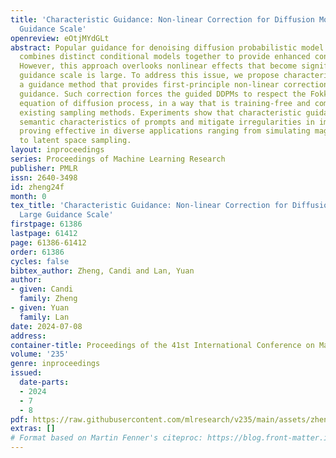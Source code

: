 ```yaml
---
title: 'Characteristic Guidance: Non-linear Correction for Diffusion Model at Large
  Guidance Scale'
openreview: eOtjMYdGLt
abstract: Popular guidance for denoising diffusion probabilistic model (DDPM) linearly
  combines distinct conditional models together to provide enhanced control over samples.
  However, this approach overlooks nonlinear effects that become significant when
  guidance scale is large. To address this issue, we propose characteristic guidance,
  a guidance method that provides first-principle non-linear correction for classifier-free
  guidance. Such correction forces the guided DDPMs to respect the Fokker-Planck (FP)
  equation of diffusion process, in a way that is training-free and compatible with
  existing sampling methods. Experiments show that characteristic guidance enhances
  semantic characteristics of prompts and mitigate irregularities in image generation,
  proving effective in diverse applications ranging from simulating magnet phase transitions
  to latent space sampling.
layout: inproceedings
series: Proceedings of Machine Learning Research
publisher: PMLR
issn: 2640-3498
id: zheng24f
month: 0
tex_title: 'Characteristic Guidance: Non-linear Correction for Diffusion Model at
  Large Guidance Scale'
firstpage: 61386
lastpage: 61412
page: 61386-61412
order: 61386
cycles: false
bibtex_author: Zheng, Candi and Lan, Yuan
author:
- given: Candi
  family: Zheng
- given: Yuan
  family: Lan
date: 2024-07-08
address:
container-title: Proceedings of the 41st International Conference on Machine Learning
volume: '235'
genre: inproceedings
issued:
  date-parts:
  - 2024
  - 7
  - 8
pdf: https://raw.githubusercontent.com/mlresearch/v235/main/assets/zheng24f/zheng24f.pdf
extras: []
# Format based on Martin Fenner's citeproc: https://blog.front-matter.io/posts/citeproc-yaml-for-bibliographies/
---
```

